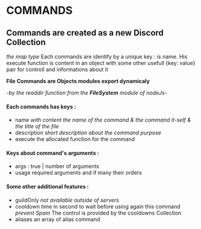 # COMMANDS

## Commands are created as a new Discord Collection

_the map type_
Each commands are identify by a unique key : is name.
His execute function is content in an object
with some other usefull {key: value} pair for controll and informations about it

**File Commands are Objects modules export dynamicaly**

_-by the readdir function from the **FileSystem** module of nodeJs-_

#### Each commands has keys :

- name
  _with content the name of the command & the command it-self & the title of the file_
- description
  _short description about the command purpose_
- execute
  the allocated function for the command

#### Keys about command's arguments :

- args
  <value>: true | number of arguments
- usage
  required arguments and if many their orders

#### Some other additional features :

- guildOnly
  _not available outside of servers_
- cooldown
  time in second to wait before using again this command _prevent Spam_
  The control is provided by the cooldowns Collection
- aliases
  an array of alias command
